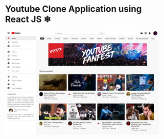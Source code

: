 # Youtube Clone Application using React JS ❄

<img src="https://raw.githubusercontent.com/Subhampreet/Youtube-Clone-ReactJS/main/public/header-readme.png" >

